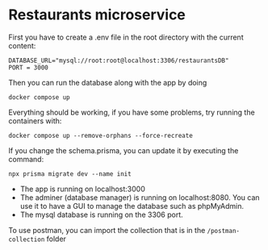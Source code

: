 # Restaurants microservice

First you have to create a .env file in the root directory with the current content:

```
DATABASE_URL="mysql://root:root@localhost:3306/restaurantsDB"
PORT = 3000
```

Then you can run the database along with the app by doing

```
docker compose up
```

Everything should be working, if you have some problems, try running the containers with:

```
docker compose up --remove-orphans --force-recreate
```

If you change the schema.prisma, you can update it by executing the command:

```
npx prisma migrate dev --name init
```

-   The app is running on localhost:3000
-   The adminer (database manager) is running on localhost:8080. You can use it to have a GUI to manage the database such as phpMyAdmin.
-   The mysql database is running on the 3306 port.

To use postman, you can import the collection that is in the `/postman-collection` folder
